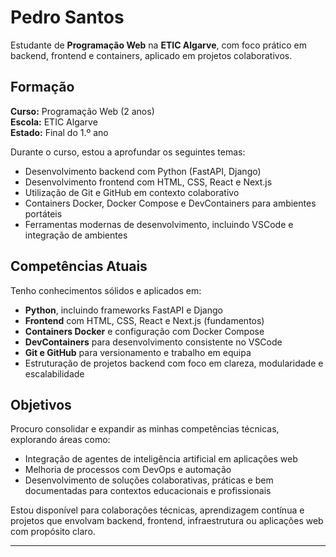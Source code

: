 # Pedro Santos

Estudante de **Programação Web** na **ETIC Algarve**, com foco prático em backend, frontend e containers, aplicado em projetos colaborativos.

## Formação

**Curso:** Programação Web (2 anos)  
**Escola:** ETIC Algarve  
**Estado:** Final do 1.º ano

Durante o curso, estou a aprofundar os seguintes temas:

- Desenvolvimento backend com Python (FastAPI, Django)  
- Desenvolvimento frontend com HTML, CSS, React e Next.js  
- Utilização de Git e GitHub em contexto colaborativo  
- Containers Docker, Docker Compose e DevContainers para ambientes portáteis  
- Ferramentas modernas de desenvolvimento, incluindo VSCode e integração de ambientes

## Competências Atuais

Tenho conhecimentos sólidos e aplicados em:

- **Python**, incluindo frameworks FastAPI e Django  
- **Frontend** com HTML, CSS, React e Next.js (fundamentos)  
- **Containers Docker** e configuração com Docker Compose  
- **DevContainers** para desenvolvimento consistente no VSCode  
- **Git e GitHub** para versionamento e trabalho em equipa  
- Estruturação de projetos backend com foco em clareza, modularidade e escalabilidade

## Objetivos

Procuro consolidar e expandir as minhas competências técnicas, explorando áreas como:

- Integração de agentes de inteligência artificial em aplicações web  
- Melhoria de processos com DevOps e automação  
- Desenvolvimento de soluções colaborativas, práticas e bem documentadas para contextos educacionais e profissionais

Estou disponível para colaborações técnicas, aprendizagem contínua e projetos que envolvam backend, frontend, infraestrutura ou aplicações web com propósito claro.

---
